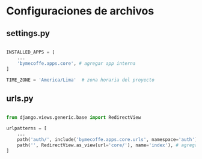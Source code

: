 # Configuraciones de archivos

## settings.py

```python

INSTALLED_APPS = [
    ...
    'bymecoffe.apps.core', # agregar app interna
]

TIME_ZONE = 'America/Lima'  # zona horaria del proyecto

```

## urls.py 

```python

from django.views.generic.base import RedirectView

urlpatterns = [
    ...
    path('auth/', include('bymecoffe.apps.core.urls', namespace='auth')), # agrega rutas de app interna
    path('', RedirectView.as_view(url='core/'), name='index'), # agrega redirección por defecto a una app interna
]

```